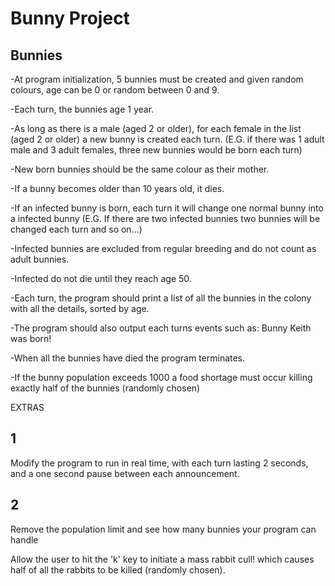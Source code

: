 # Bunny Project
## Bunnies
-At program initialization, 5 bunnies must be created and given random colours, age can be 0 or random between 0 and 9. 

-Each turn, the bunnies age 1 year. 

-As long as there is a male (aged 2 or older), for each female in the list (aged 2 or older) a new bunny is created each turn. (E.G. if there was 1 adult male and 3 adult females, three new bunnies would be born each turn) 

-New born bunnies should be the same colour as their mother. 

-If a bunny becomes older than 10 years old, it dies. 

-If an infected bunny is born, each turn it will change one normal bunny into a infected bunny (E.G. If there are two infected bunnies two bunnies will be changed each turn and so on...) 

-Infected bunnies are excluded from regular breeding and do not count as adult bunnies. 

-Infected do not die until they reach age 50. 

-Each turn, the program should print a list of all the bunnies in the colony with all the details, sorted by age. 

-The program should also output each turns events such as: Bunny Keith was born!  

-When all the bunnies have died the program terminates. 

-If the bunny population exceeds 1000 a food shortage must occur killing exactly half of the bunnies (randomly chosen) 

EXTRAS 

## 1  

Modify the program to run in real time, with each turn lasting 2 seconds, and a one second pause between each announcement. 

## 2  

Remove the population limit and see how many bunnies your program can handle  

Allow the user to hit the 'k' key to initiate a mass rabbit cull! which causes half of all the rabbits to be killed (randomly chosen). 